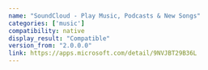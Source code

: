 ```yaml
---
name: "SoundCloud - Play Music, Podcasts & New Songs"
categories: ['music']
compatibility: native
display_result: "Compatible"
version_from: "2.0.0.0"
link: https://apps.microsoft.com/detail/9NVJBT29B36L
---
```

